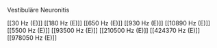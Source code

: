 Vestibuläre Neuronitis

[[30 Hz (E)]]
[[180 Hz (E)]]
[[650 Hz (E)]]
[[930 Hz (E)]]
[[10890 Hz (E)]]
[[5500 Hz (E)]]
[[93500 Hz (E)]]
[[210500 Hz (E)]]
[[424370 Hz (E)]]
[[978050 Hz (E)]]